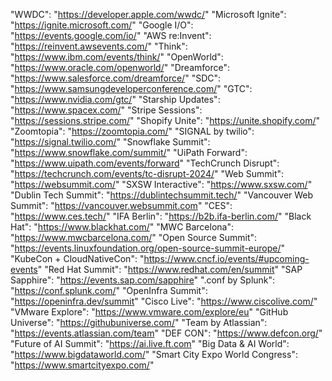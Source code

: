 "WWDC": "https://developer.apple.com/wwdc/"
"Microsoft Ignite": "https://ignite.microsoft.com/"
"Google I/O": "https://events.google.com/io/"
"AWS re:Invent": "https://reinvent.awsevents.com/"
"Think": "https://www.ibm.com/events/think/"
"OpenWorld": "https://www.oracle.com/openworld/"
"Dreamforce": "https://www.salesforce.com/dreamforce/"
"SDC": "https://www.samsungdeveloperconference.com/"
"GTC": "https://www.nvidia.com/gtc/"
"Starship Updates": "https://www.spacex.com/"
"Stripe Sessions": "https://sessions.stripe.com/"
"Shopify Unite": "https://unite.shopify.com/"
"Zoomtopia": "https://zoomtopia.com/"
"SIGNAL by twilio": "https://signal.twilio.com/"
"Snowflake Summit": "https://www.snowflake.com/summit/"
"UiPath Forward": "https://www.uipath.com/events/forward"
"TechCrunch Disrupt": "https://techcrunch.com/events/tc-disrupt-2024/"
"Web Summit": "https://websummit.com/"
"SXSW Interactive": "https://www.sxsw.com/"
"Dublin Tech Summit": "https://dublintechsummit.tech/"
"Vancouver Web Summit": "https://vancouver.websummit.com"
"CES": "https://www.ces.tech/"
"IFA Berlin": "https://b2b.ifa-berlin.com/"
"Black Hat": "https://www.blackhat.com/"
"MWC Barcelona": "https://www.mwcbarcelona.com/"
"Open Source Summit": "https://events.linuxfoundation.org/open-source-summit-europe/"
"KubeCon + CloudNativeCon": "https://www.cncf.io/events/#upcoming-events"
"Red Hat Summit": "https://www.redhat.com/en/summit"
"SAP Sapphire": "https://events.sap.com/sapphire"
".conf by Splunk": "https://conf.splunk.com/"
"OpenInfra Summit": "https://openinfra.dev/summit"
"Cisco Live": "https://www.ciscolive.com/"
"VMware Explore": "https://www.vmware.com/explore/eu"
"GitHub Universe": "https://githubuniverse.com/"
"Team by Atlassian": "https://events.atlassian.com/team"
"DEF CON": "https://www.defcon.org/"
"Future of AI Summit": "https://ai.live.ft.com"
"Big Data & AI World": "https://www.bigdataworld.com/"
"Smart City Expo World Congress": "https://www.smartcityexpo.com/"